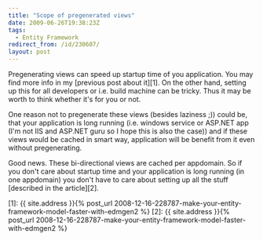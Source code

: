 ```yaml
---
title: "Scope of pregenerated views"
date: 2009-06-26T19:38:23Z
tags:
  - Entity Framework
redirect_from: /id/230607/
layout: post
---
```

Pregenerating views can speed up startup time of you application. You may find more info in my [previous post about it][1]. On the other hand, setting up this for all developers or i.e. build machine can be tricky. Thus it may be worth to think whether it's for you or not.

One reason not to pregenerate these views (besides laziness ;)) could be, that your application is long running (i.e. windows service or ASP.NET app (I'm not IIS and ASP.NET guru so I hope this is also the case)) and if these views would be cached in smart way, application will be benefit from it even without pregenerating.

Good news. These bi-directional views are cached per appdomain. So if you don't care about startup time and your application is long running (in one appdomain) you don't have to care about setting up all the stuff [described in the article][2].

[1]: {{ site.address }}{% post_url 2008-12-16-228787-make-your-entity-framework-model-faster-with-edmgen2 %}
[2]: {{ site.address }}{% post_url 2008-12-16-228787-make-your-entity-framework-model-faster-with-edmgen2 %}